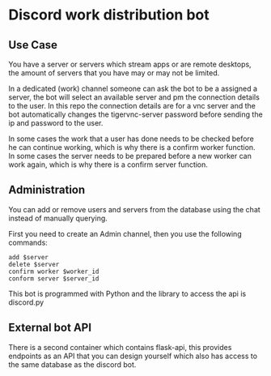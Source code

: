 # Discord work distribution bot

## Use Case

You have a server or servers which stream apps or are remote desktops, the amount of servers that you have may or may not be limited.

In a dedicated (work) channel someone can ask the bot to be a assigned a server, the bot will select an available server and pm the connection details to the user. In this repo the connection details are for a vnc server and the bot automatically changes the tigervnc-server password before sending the ip and password to the user.

In some cases the work that a user has done needs to be checked before he can continue working, which is why there is a confirm worker function.
In some cases the server needs to be prepared before a new worker can work again, which is why there is a confirm server function.

## Administration

You can add or remove users and servers from the database using the chat instead of manually querying.

First you need to create an Admin channel, then you use the following commands:

    add $server
    delete $server
    confirm worker $worker_id
    conform server $server_id

This bot is programmed with Python and the library to access the api is discord.py

## External bot API

There is a second container which contains flask-api, this provides endpoints as an API that you can design yourself which also has access to the same database as the discord bot.


